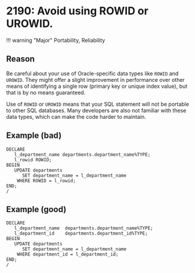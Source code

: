 # 2190: Avoid using ROWID or UROWID. 

!!! warning "Major"
    Portability, Reliability

## Reason

Be careful about your use of Oracle-specific data types like `ROWID` and `UROWID`. They might offer a slight improvement in performance over other means of identifying a single row (primary key or unique index value), but that is by no means guaranteed. 

Use of `ROWID` or `UROWID` means that your SQL statement will not be portable to other SQL databases. Many developers are also not familiar with these data types, which can make the code harder to maintain. 

## Example (bad)

```
DECLARE
   l_department_name departments.department_name%TYPE;
   l_rowid ROWID;
BEGIN
   UPDATE departments 
      SET department_name = l_department_name
    WHERE ROWID = l_rowid;
END;
/
```

## Example (good)

```
DECLARE
   l_department_name  departments.department_name%TYPE;
   l_department_id    departments.department_id%TYPE;
BEGIN
   UPDATE departments 
      SET department_name = l_department_name
    WHERE department_id = l_department_id;
END;
/
```
